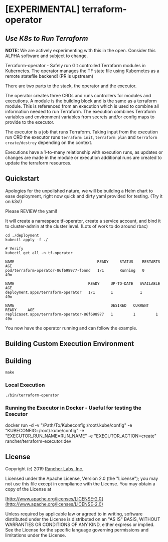 [EXPERIMENTAL] terraform-operator
========

## ***Use K8s to Run Terraform***

**NOTE:** We are actively experimenting with this in the open. Consider this ALPHA software and subject to change.

Terraform-operator - Safely run Git controlled Terraform modules in Kubernetes. The operator manages the TF state file using Kubernetes as a remote statefile backend! (PR is upstream)

There are two parts to the stack, the operator and the executor. 

The operator creates three CRDs and runs controllers for modules and executions. A module is the building block and is the same as a terraform module. This is referenced from an execution which is used to combine all information needed to run Terraform. The execution combines Terraform variables and environment variables from secrets and/or config maps to provide to the executor. 

The executor is a job that runs Terraform. Taking input from the execution run CRD the executor runs `terraform init`, `terraform plan` and `terraform create/destroy` depending on the context.

Executions have a 1-to-many relationship with execution runs, as updates or changes are made in the module or execution additional runs are created to update the terraform resources.

## Quickstart
Apologies for the unpolished nature, we will be building a Helm chart to ease deployment, right now quick and dirty yaml provided for testing. (Try it on k3s!)

Please REVIEW the yaml!

It will create a namespace tf-operator, create a service account, and bind it to cluster-admin at the cluster level. (Lots of work to do around rbac)
```
cd ./deployment
kubectl apply -f ./

# Verify
kubectl get all -n tf-operator

NAME                                     READY     STATUS    RESTARTS   AGE
pod/terraform-operator-86f698977-f5nnd   1/1       Running   0          49m

NAME                                 READY     UP-TO-DATE   AVAILABLE   AGE
deployment.apps/terraform-operator   1/1       1            1           49m

NAME                                           DESIRED   CURRENT   READY     AGE
replicaset.apps/terraform-operator-86f698977   1         1         1         49m
```

You now have the operator running and can follow the example.


## Building Custom Execution Environment


## Building

`make`


### Local Execution

`./bin/terraform-operator`

### Running the Executor in Docker - Useful for testing the Executor
docker run -d -v "/Path/To/Kubeconfig:/root/.kube/config" -e "KUBECONFIG=/root/.kube/config" -e "EXECUTOR_RUN_NAME=RUN_NAME" -e "EXECUTOR_ACTION=create" rancher/terraform-executor:dev

## License
Copyright (c) 2019 [Rancher Labs, Inc.](http://rancher.com)

Licensed under the Apache License, Version 2.0 (the "License");
you may not use this file except in compliance with the License.
You may obtain a copy of the License at

[http://www.apache.org/licenses/LICENSE-2.0](http://www.apache.org/licenses/LICENSE-2.0)

Unless required by applicable law or agreed to in writing, software
distributed under the License is distributed on an "AS IS" BASIS,
WITHOUT WARRANTIES OR CONDITIONS OF ANY KIND, either express or implied.
See the License for the specific language governing permissions and
limitations under the License.
